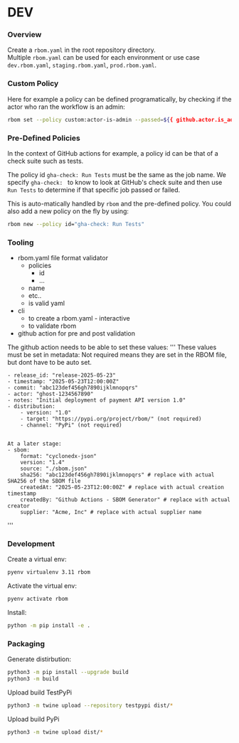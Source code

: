 # DEV



### Overview

Create a ``rbom.yaml`` in the root repository directory. <br/>
Multiple ``rbom.yaml`` can be used for each environment or use case ``dev.rbom.yaml``, 
``staging.rbom.yaml``, ``prod.rbom.yaml``.

### Custom Policy

Here for example a policy can be defined programatically, by checking
if the actor who ran the workflow is an admin: 
```bash
rbom set --policy custom:actor-is-admin --passed=${{ github.actor.is_admin }}
```

### Pre-Defined Policies
In the context of GitHub actions for example, a policy id can be that of a check suite such
as tests. 

The policy id ``gha-check: Run Tests`` must be the same as the job name.
We specify ``gha-check: `` to know to look at GitHub's check suite and then use ``Run Tests``
to determine if that specific job passed or failed.

This is auto-matically handled by ``rbom`` and the pre-defined policy.
You could also add a new policy on the fly by using:
```bash
rbom new --policy id="gha-check: Run Tests"
```



### Tooling 
- rbom.yaml file format validator
    - policies
        - id
        - ...
    - name
    - etc..
    - is valid yaml
- cli
    - to create a rbom.yaml - interactive
    - to validate rbom
- github action for pre and post validation

The github action needs to be able to set these values: 
'''
These values must be set in metadata:
Not required means they are set in the RBOM file, but dont have to be auto set.


    - release_id: "release-2025-05-23"
    - timestamp: "2025-05-23T12:00:00Z"
    - commit: "abc123def456gh7890ijklmnopqrs"
    - actor: "ghost-1234567890"
    - notes: "Initial deployment of payment API version 1.0"
    - distribution: 
        - version: "1.0"
        - target: "https://pypi.org/project/rbom/" (not required)
        - channel: "PyPi" (not required)
    

    At a later stage: 
    - sbom:
        format: "cyclonedx-json"
        version: "1.4"
        source: "./sbom.json"
        sha256: "abc123def456gh7890ijklmnopqrs" # replace with actual SHA256 of the SBOM file
        createdAt: "2025-05-23T12:00:00Z" # replace with actual creation timestamp
        createdBy: "Github Actions - SBOM Generator" # replace with actual creator
        supplier: "Acme, Inc" # replace with actual supplier name
'''


### Development

Create a virtual env:
```bash
pyenv virtualenv 3.11 rbom
```

Activate the virtual env:
```bash
pyenv activate rbom
```

Install:
```bash
python -m pip install -e .
```

### Packaging

Generate distirbution:
```bash
python3 -m pip install --upgrade build
python3 -m build
```

Upload build TestPyPi
```bash
python3 -m twine upload --repository testpypi dist/*
```


Upload build PyPi
```bash
python3 -m twine upload dist/*
```